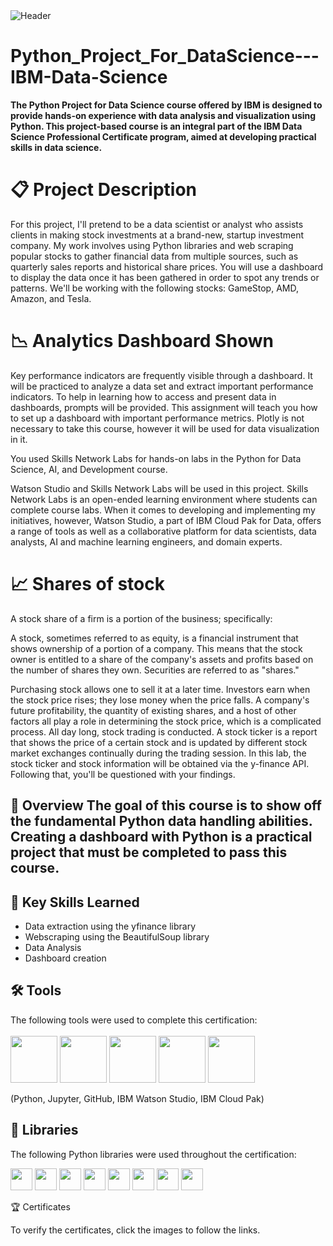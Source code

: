 <img src="https://user-images.githubusercontent.com/84391594/152703941-8c1b3e93-7358-4274-8c7d-b152d3132814.png" alt="Header"/> 

# **Python_Project_For_DataScience---IBM-Data-Science**

**The Python Project for Data Science course offered by IBM is designed to provide hands-on experience with data analysis and visualization using Python. This project-based course is an integral part of the IBM Data Science Professional Certificate program, aimed at developing practical skills in data science.**


# 📋 Project Description
For this project, I'll pretend to be a data scientist or analyst who assists clients in making stock investments at a brand-new, startup investment company. My work involves using Python libraries and web scraping popular stocks to gather financial data from multiple sources, such as quarterly sales reports and historical share prices. You will use a dashboard to display the data once it has been gathered in order to spot any trends or patterns. We'll be working with the following stocks: GameStop, AMD, Amazon, and Tesla.



# 📉 Analytics Dashboard Shown

Key performance indicators are frequently visible through a dashboard. It will be practiced to analyze a data set and extract important performance indicators. To help in learning how to access and present data in dashboards, prompts will be provided. This assignment will teach you how to set up a dashboard with important performance metrics. Plotly is not necessary to take this course, however it will be used for data visualization in it.


You used Skills Network Labs for hands-on labs in the Python for Data Science, AI, and Development course.

Watson Studio and Skills Network Labs will be used in this project. Skills Network Labs is an open-ended learning environment where students can complete course labs. When it comes to developing and implementing my initiatives, however, Watson Studio, a part of IBM Cloud Pak for Data, offers a range of tools as well as a collaborative platform for data scientists, data analysts, AI and machine learning engineers, and domain experts.


# 📈 Shares of stock

A stock share of a firm is a portion of the business; specifically:

A stock, sometimes referred to as equity, is a financial instrument that shows ownership of a portion of a company. This means that the stock owner is entitled to a share of the company's assets and profits based on the number of shares they own. Securities are referred to as "shares."

Purchasing stock allows one to sell it at a later time. Investors earn when the stock price rises; they lose money when the price falls.  A company's future profitability, the quantity of existing shares, and a host of other factors all play a role in determining the stock price, which is a complicated process. All day long, stock trading is conducted. A stock ticker is a report that shows the price of a certain stock and is updated by different stock market exchanges continually during the trading session. In this lab, the stock ticker and stock information will be obtained via the y-finance API. Following that, you'll be questioned with your findings.  


## 📄 Overview The goal of this course is to show off the fundamental Python data handling abilities. Creating a dashboard with Python is a practical project that must be completed to pass this course.


## 🔑 Key Skills Learned 
- Data extraction using the yfinance library
- Webscraping using the BeautifulSoup library
- Data Analysis
- Dashboard creation

## 🛠️ Tools
The following tools were used to complete this certification: <br> <br>
  <img src="https://user-images.githubusercontent.com/84391594/152705364-f16bb223-41aa-4510-8113-51171dfe9953.png" height="75">
  <img src="https://user-images.githubusercontent.com/84391594/152705271-083f8784-b3c9-4065-9733-ea3fa8ad5a7a.png" height="75">
  <img src="https://user-images.githubusercontent.com/84391594/152705273-adffe1bf-b509-44d0-b3ac-671cce5071df.svg" height="75">
  <img src="https://user-images.githubusercontent.com/84391594/152705324-68f777a0-3875-4b65-ae96-646643284541.png" height="75">
  <img src="https://user-images.githubusercontent.com/84391594/152705298-bb170d32-3dd0-4ad4-8221-8b7b029116b4.png" height="75">
</p>
(Python, Jupyter, GitHub, IBM Watson Studio, IBM Cloud Pak)



## 📖 Libraries
The following Python libraries were used throughout the certification: <br> 
<p align="left">
  <img  src="https://user-images.githubusercontent.com/84391594/152706127-ce41990f-2588-472a-b5df-6b403a5947e6.png" height="35">
  <img  src="https://user-images.githubusercontent.com/84391594/152706130-5577011e-ecb3-47aa-af73-f6bd1bda05bc.png" height="35">
  <img  src="https://user-images.githubusercontent.com/84391594/152706132-5939da7e-7d1e-43b8-9c46-2d3fe5198dda.png" height="35">
  <img  src="https://user-images.githubusercontent.com/84391594/152706135-85cdd35e-922a-414a-a198-c670fbf8fb25.svg" height="35">
  <img  src="https://user-images.githubusercontent.com/84391594/152706148-36f27f03-1967-45d1-82d8-f6c149c6f21c.svg" height="35">
  <img  src="https://user-images.githubusercontent.com/84391594/152706211-7966848a-a2e1-4c4a-bc08-594a4ca6ff07.png" height="35">
 <img  src="https://user-images.githubusercontent.com/84391594/152706214-d018bc5e-1477-4de2-94d7-5c0886e0477d.png" height="35">
 <img  src="https://user-images.githubusercontent.com/84391594/152706217-c0cfd9d8-22ad-4c3b-9ac7-70a6cf2799f7.png" height="35"> <br>
</p>


🏆 Certificates

To verify the certificates, click the images to follow the links.

<p align="middle">
  <a href="https://coursera.org/share/3e7b3def4dd455932d098aaa8a4f3e22" height="430"></a>


